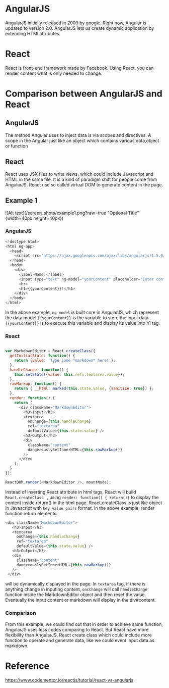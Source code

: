 # AngularJS
AngularJS initially released in 2009 by google. Right now, Angular is updated to version 2.0.
AngularJS lets us create dynamic application by extending HTMl attributes.  

# React
React is front-end framework made by Facebook. Using React, you can render content what is only needed to change.

# Comparison between AngularJS and React

## AngularJS
The method Angular uses to inject data is via scopes and directives. A scope in the Angular just like an object which contains various data,object or function


## React

React uses JSX files to write views, which could include Javascript and HTML in the same file. It is a kind of paradigm shift for people come from AngularJS. React use so called virtual DOM to generate content in the page.


## Example 1

![Alt text](/screen_shots/example1.png?raw=true "Optional Title" {width=40px height=40px})

### AngularJS

```js
<!doctype html>
<html ng-app>
  <head>
    <script src="https://ajax.googleapis.com/ajax/libs/angularjs/1.5.0/angular.min.js"></script>
  </head>
  <body>
    <div>
      <label>Name:</label>
      <input type="text" ng-model="yourContent" placeholder="Enter content here">
      <hr>
      <h1>{{yourContent}}!</h1>
    </div>
  </body>
</html>

```
In the above example, `ng-model` is built core in AngularJS, which represent the data model `{{yourContent}}` is the variable to store the input data. `{{yourContent}}` is to execute this variable and display its value into h1 tag.
### React

```js

var MarkdownEditor = React.createClass({
  getInitialState: function() {
    return {value: 'Type some *markdown* here!'};
  },
  handleChange: function() {
    this.setState({value: this.refs.textarea.value});
  },
  rawMarkup: function() {
    return { __html: marked(this.state.value, {sanitize: true}) };
  },
  render: function() {
    return (
      <div className="MarkdownEditor">
        <h3>Input</h3>
        <textarea
          onChange={this.handleChange}
          ref="textarea"
          defaultValue={this.state.value} />
        <h3>Output</h3>
        <div
          className="content"
          dangerouslySetInnerHTML={this.rawMarkup()}
        />
      </div>
    );
  }
});

ReactDOM.render(<MarkdownEditor />, mountNode);
```

Instead of inserting React attribute in html tags, React will build  `React.createClass ` , using `render: function() { return()}` to display the content inside return() in the html page. React.createClass is just like object in Javascript with `key value pairs` format.
In the above example, render function return elements:  

 ```js
 <div className="MarkdownEditor">
    <h3>Input</h3>
    <textarea
      onChange={this.handleChange}
      ref="textarea"
      defaultValue={this.state.value} />
    <h3>Output</h3>
    <div
      className="content"
      dangerouslySetInnerHTML={this.rawMarkup()}
    />
  </div>
  ```

will be dynamically displayed in the page. In `textarea` tag, if there is anything change in inputing content, `oncChange` will call `handleChange` function inside the MarkdownEditor object and then reset the value. Eventually the input content or markdown will display in the div#content.  


### Comparison

From this example, we could find out that in order to achieve same function, AngularJS uses less codes comparing to React. But React have more flexibility than AngularJS, React create class which could include more function to operate and generate data, like we could event input data as markdown.

# Reference
https://www.codementor.io/reactjs/tutorial/react-vs-angularjs
